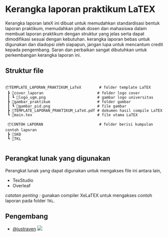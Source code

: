 
# Kerangka laporan praktikum LaTEX

Kerangka laporan lateX ini dibuat untuk memudahkan standardisasi bentuk laporan praktikum, memudahkan pihak dosen dan mahasiswa dalam membuat laporan praktikum dengan struktur yang jelas serta dapat dimodifikasi sesuai dengan kebutuhan.
kerangka laporan bebas untuk digunakan dan diadopsi oleh siapapun, jangan lupa untuk mencantum credit kepada pengembang. Saran dan perbaikan sangat dibutuhkan untuk perkembangan kerangka laporan ini.

## Struktur file

```

📦TEMPLATE_LAPORAN_PRAKTIKUM_LaTeX        # folder template LaTEX
 ┣ 📂cover_laporan                        # folder logo cover
 ┃ ┗ 📜logo_ugm.png                       # gambar logo universitas
 ┣ 📂gambar_praktikum                     # folder gambar
 ┃ ┗ 📜gambar_pid.png                     # file gambar
 ┣ 📜TEMPLATE_LAPORAN_PRAKTIKUM_LaTeX.pdf # dokumen hasil compile LaTEX
 ┗ 📜main.tex                             # file utama LaTEX
 
 📦CONTOH LAPORAN                         # folder berisi kumpulan contoh laporan
 ┣ 📂SKD
 ┗ 📂TKL
 
```

## Perangkat lunak yang digunakan

Perangkat lunak yang dapat digunakan untuk mengakses file ini antara lain,

- TexStudio
- Overleaf

*catatan penting :* gunakan compiler XeLaTEX untuk mengakses contoh laporan pada folder `TKL`.

## Pengembang

- [@justraven](https://github.com/justraven) [<img src="{https://img.shields.io/badge/LinkedIn-0077B5?style=for-the-badge&logo=linkedin&logoColor=white}" />](https://www.linkedin.com/in/alimsatria)

